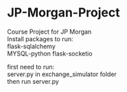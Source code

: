 # JP-Morgan-Project
Course Project for JP Morgan  
Install packages to run:  
flask-sqlalchemy  
MYSQL-python
flask-socketio

first need to run:  
server.py in exchange_simulator folder  
then run server.py  
